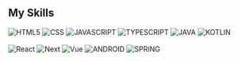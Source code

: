 <h2>My Skills</h2>
<div>
  <img alt="HTML5" src ="https://img.shields.io/badge/HTML5-E34F26.svg?&style=for-the-badge&logo=HTML5&logoColor=white"/>
  <img alt="CSS" src ="https://img.shields.io/badge/CSS3-1572B6.svg?&style=for-the-badge&logo=CSS3&logoColor=white"/>
  <img alt="JAVASCRIPT" src ="https://img.shields.io/badge/JavaScript-F7DF1E.svg?&style=for-the-badge&logo=JavaScript&logoColor=white"/>
  <img alt="TYPESCRIPT" src ="https://img.shields.io/badge/TypeScript-3178C6.svg?&style=for-the-badge&logo=TypeScript&logoColor=white"/>
  <img alt="JAVA" src ="https://img.shields.io/badge/java-%23ED8B00.svg?style=for-the-badge&logo=openjdk&logoColor=white"/>
  <img alt="KOTLIN" src="https://img.shields.io/badge/kotlin-7F52FF.svg?style=for-the-badge&logo=Kotlin&logoColor=white" />
<!--   <img alt="DART" src="https://img.shields.io/badge/dart-0175C2.svg?style=for-the-badge&logo=dart&logoColor=white" /> -->
</div>
<br/>
<div>
  <img alt="React" src ="https://img.shields.io/badge/React-61DAFB.svg?&style=for-the-badge&logo=React&logoColor=white"/>
  <img alt="Next" src ="https://img.shields.io/badge/Next-000000.svg?&style=for-the-badge&logo=Next.js&logoColor=white"/>
  <img alt="Vue" src ="https://img.shields.io/badge/Vue.js-35495E?style=for-the-badge&logo=vuedotjs&logoColor=4FC08D"/>
  <img alt="ANDROID" src="https://img.shields.io/badge/android-3DDC84.svg?style=for-the-badge&logo=android&logoColor=white" />
  <img alt="SPRING" src="https://img.shields.io/badge/spring-%236DB33F.svg?style=for-the-badge&logo=spring&logoColor=white" />
<!--   <img alt="FLUTTER" src="https://img.shields.io/badge/flutter-02569B.svg?style=for-the-badge&logo=flutter&logoColor=white" /> -->
</div>
<!--
**kim-hyunjin/kim-hyunjin** is a ✨ _special_ ✨ repository because its `README.md` (this file) appears on your GitHub profile.

Here are some ideas to get you started:

- 🔭 I’m currently working on ...
- 🌱 I’m currently learning ...
- 👯 I’m looking to collaborate on ...
- 🤔 I’m looking for help with ...
- 💬 Ask me about ...
- 📫 How to reach me: ...
- 😄 Pronouns: ...
- ⚡ Fun fact: ...
-->
